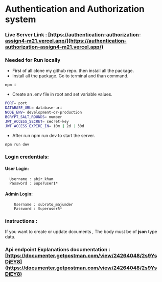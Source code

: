 # Authentication and Authorization system

### Live Server Link : [https://authentication-authorization-assign4-m21.vercel.app/](https://authentication-authorization-assign4-m21.vercel.app/)

### Needed for Run locally

- First of all clone my github repo. then install all the package.
- Install all the package. Go to terminal and than command.

```bash
npm i
```

- Create an .env file in root and set variable values.

```bash
PORT= port
DATABASE_URL= database-uri
NODE_ENV= development-or-production
BCRYPT_SALT_ROUNDS= number
JWT_ACCESS_SECRET= secret-key
JWT_ACCESS_EXPIRE_IN= 10m | 2d | 30d
```

- After run npm run dev to start the server.

```bash
npm run dev
```

### Login credentials:

#### User Login:

      Username : abir_khan
      Password : Superuser1*

#### Admin Login:

        Username : subroto_majumder
        Password : Superuser5*



### instructions :

If you want to create or update documents , The body must be of **json** type data.

### Api endpoint Explanations documentation : [https://documenter.getpostman.com/view/24264048/2s9YsDjEY8](https://documenter.getpostman.com/view/24264048/2s9YsDjEY8)